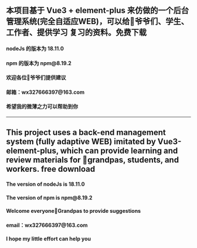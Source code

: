 <h2>本项目基于 Vue3 + element-plus 来仿做的一个后台管理系统(完全自适应WEB)，可以给🐂爷爷们、学生、工作者、提供学习 复习的资料。免费下载</h1>
<h4>nodeJs 的版本为 18.11.0</h4>
<h4>npm    的版本为 npm@8.19.2</h4>
<h4>欢迎各位🐂爷爷们提供建议</h4>
<h4>邮箱：wx327666397@163.com</h4>
<h4>希望我的微薄之力可以帮助到你</h4>

<hr/>
<h2>This project uses a back-end management system (fully adaptive WEB) imitated by Vue3-element-plus, which can provide learning and review materials for 🐂grandpas, students, and workers. free download</h2>
<h4>The version of nodeJs is 18.11.0</h4>
<h4>The version of npm is npm@8.19.2</h4>
<h4>Welcome everyone🐂Grandpas to provide suggestions</h4>
<h4>email：wx327666397@163.com</h4>
<h4>I hope my little effort can help you</h4>
